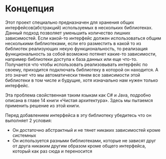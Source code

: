 
# Концепция

Этот проект специально предназначен для хранения общих интерфейсов(абстракций) используемых в нескольких библиотеках.
Данный подход позволяет уменьшить количество лишних зависимостей. Если какой-то интерфейс должен использоваться общим несколькими библиотеками,
если его разместить в какой то из библиотек реализующих некую функциональность, то реализация функциональность за собой возможно потянет какие-то зависимости,
например библиотеки доступа к база данных или еще что-то. Получается что чтобы использовать реализовывать интерфейс по своему, приходится подключать библиотеку в которой
он находится. А это значит что мы автоматически тянем все зависимости этой библиотеки в том числе и будущие, хотя изначально нам нужен только интерфейс.

Эта проблема свойственная таким языкам как С# и Java, подробно описана в главе 14 книги «Чистая архитектура». Здесь мы пытаемся применить решение из этой книги.

Перед добавлением интерфейса в эту библиотеку убедитесь что он выполняет 2 условия:
* Он достаточно абстрактный и не тянет никаких зависимостей кроме системных
* Он используется разными библиотеками, которые не зависят друг от друга никаким другим образом кроме общего интерфейса, который как раз сюда и переносится

